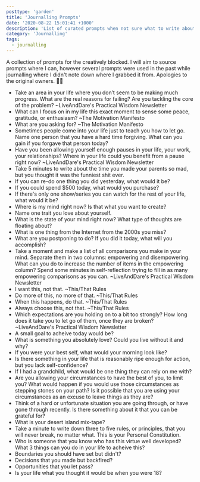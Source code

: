 ```yaml
---
posttype: 'garden'
title: 'Journalling Prompts'
date: '2020-08-22 15:01:41 +1000'
description: 'List of curated prompts when not sure what to write about'
category: 'Journalling'
tags:
  - journalling
---
```


A collection of prompts for the creatively blocked. I will aim to source prompts where I can, however several prompts were used in the past while journalling where I didn't note down where I grabbed it from. Apologies to the original owners. 🙏🏽

- Take an area in your life where you don’t seem to be making much progress. What are the real reasons for failing? Are you tackling the core of the problem? ~LiveAndDare's Practical Wisdom Newsletter
- What can I focus on in my life this exact moment to sense some peace, gratitude, or enthusiasm? ~The Motivation Manifesto
- What are you asking for? ~The Motivation Manifesto
- Sometimes people come into your life just to teach you how to let go. Name one person that you have a hard time forgiving. What can you gain if you forgave that person today?
- Have you been allowing yourself enough pauses in your life, your work, your relationships? Where in your life could you benefit from a pause right now? ~LiveAndDare's Practical Wisdom Newsletter
- Take 5 minutes to write about the time you made your parents so mad, but you thought it was the funniest shit ever.
- If you can re-do one thing you did yesterday, what would it be?
- If you could spend \$500 today, what would you purchase?
- If there's only one show/series you can watch for the rest of your life, what would it be?
- Where is my mind right now? Is that what you want to create?
- Name one trait you love about yourself.
- What is the state of your mind right now? What type of thoughts are floating about?
- What is one thing from the Internet from the 2000s you miss?
- What are you postponing to do? If you did it today, what will you accomplish?
- Take a moment and make a list of all comparisons you make in your mind. Separate them in two columns: empowering and disempowering. What can you do to increase the number of items in the empowering column? Spend some minutes in self-reflection trying to fill in as many empowering comparisons as you can. ~LiveAndDare's Practical Wisdom Newsletter
- I want this, not that. ~This/That Rules
- Do more of this, no more of that. ~This/That Rules
- When this happens, do that. ~This/That Rules
- Always choose this, not that. ~This/That Rules
- Which expectations are you holding on to a bit too strongly? How long does it take you to let go of them, once they are broken? ~LiveAndDare's Practical Wisdom Newsletter
- A small goal to acheive today would be?
- What is something you absolutely love? Could you live without it and why?
- If you were your best self, what would your morning look like?
- Is there something in your life that is reasonably ripe enough for action, but you lack self-confidence?
- If I had a grandchild, what would be one thing they can rely on me with?
- Are you allowing your circumstances to have the best of you, to limit you? What would happen if you would use those circumstances as stepping stones on your path? Is it possible that you are using your circumstances as an excuse to leave things as they are?
- Think of a hard or unfortunate situation you are going through, or have gone through recently. Is there something about it that you can be grateful for?
- What is your desert island mix-tape?
- Take a minute to write down three to five rules, or principles, that you will never break, no matter what. This is your Personal Constitution.
- Who is someone that you know who has this virtue well developed? What 3 things can you do in your life to acheive this?
- Boundaries you should have set but didn't?
- Decisions that you made but backfired?
- Opportunities that you let pass?
- Is your life what you thought it would be when you were 18?
